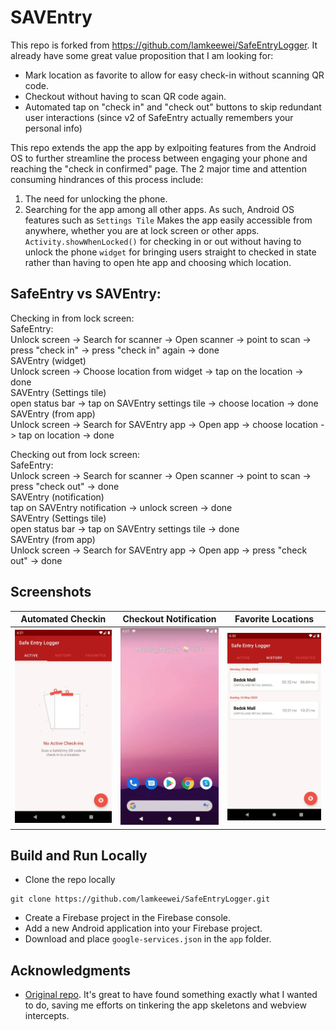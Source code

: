 # SAVEntry
This repo is forked from https://github.com/lamkeewei/SafeEntryLogger. It already have some great value proposition that I am looking for:  
- Mark location as favorite to allow for easy check-in without scanning QR code.
- Checkout without having to scan QR code again.
- Automated tap on "check in" and "check out" buttons to skip redundant user interactions (since v2 of SafeEntry actually remembers your personal info)

This repo extends the app the app by exlpoiting features from the Android OS to further streamline the process between engaging your phone and reaching the "check in confirmed" page. The 2 major time and attention consuming hindrances of this process include:
1. The need for unlocking the phone. 
2. Searching for the app among all other apps. 
As such, Android OS features such as 
`Settings Tile` Makes the app easily accessible from anywhere, whether you are at lock screen or other apps. 
`Activity.showWhenLocked()` for checking in or out without having to unlock the phone
`widget` for bringing users straight to checked in state rather than having to open hte app and choosing which location. 

## SafeEntry vs SAVEntry:

Checking in from lock screen:    
SafeEntry:    
Unlock screen -> Search for scanner -> Open scanner -> point to scan -> press "check in" -> press "check in" again -> done   
SAVEntry (widget)  
Unlock screen -> Choose location from widget -> tap on the location -> done  
SAVEntry (Settings tile)  
open status bar -> tap on SAVEntry settings tile -> choose location -> done  
SAVEntry (from app)  
Unlock screen -> Search for SAVEntry app -> Open app -> choose location -> tap on location -> done  

Checking out from lock screen:  
SafeEntry:  
Unlock screen -> Search for scanner -> Open scanner -> point to scan -> press "check out" -> done  
SAVEntry (notification)  
tap on SAVEntry notification -> unlock screen -> done  
SAVEntry (Settings tile)  
open status bar -> tap on SAVEntry settings tile -> done  
SAVEntry (from app)  
Unlock screen -> Search for SAVEntry app -> Open app -> press "check out" -> done  

## Screenshots 
| Automated Checkin | Checkout Notification | Favorite Locations |
| ----------- | ----------- | --- |
| <img src="screenshots/checkin.gif" width=256 /> | <img src="screenshots/checkout.gif" width=256 /> | <img src="screenshots/favorite.gif" width=256 /> |

## Build and Run Locally
- Clone the repo locally 
```
git clone https://github.com/lamkeewei/SafeEntryLogger.git
```
- Create a Firebase project in the Firebase console. 
- Add a new Android application into your Firebase project. 
- Download and place `google-services.json` in the `app` folder.

## Acknowledgments
- [Original repo](https://github.com/lamkeewei/SafeEntryLogger). It's great to have found something exactly what I wanted to do, saving me efforts on tinkering the app skeletons and webview intercepts.  
